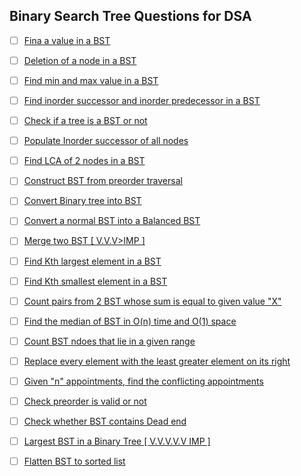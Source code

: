 ## Binary Search Tree Questions for DSA                    



- [ ]  [Fina a value in a BST](https://www.geeksforgeeks.org/binary-search-tree-set-1-search-and-insertion/)
- [ ]  [Deletion of a node in a BST](https://leetcode.com/problems/delete-node-in-a-bst/)
- [ ]  [Find min and max value in a BST](https://practice.geeksforgeeks.org/problems/minimum-element-in-bst/1)
- [ ]  [Find inorder successor and inorder predecessor in a BST](https://practice.geeksforgeeks.org/problems/predecessor-and-successor/1)
- [ ]  [Check if a tree is a BST or not](https://practice.geeksforgeeks.org/problems/check-for-bst/1)
- [ ]  [Populate Inorder successor of all nodes](https://practice.geeksforgeeks.org/problems/populate-inorder-successor-for-all-nodes/1)
- [ ]  [Find LCA of 2 nodes in a BST](https://practice.geeksforgeeks.org/problems/lowest-common-ancestor-in-a-bst/1)
- [ ]  [Construct BST from preorder traversal](https://www.geeksforgeeks.org/construct-bst-from-given-preorder-traversa/)
- [ ]  [Convert Binary tree into BST](https://practice.geeksforgeeks.org/problems/binary-tree-to-bst/1)
- [ ]  [Convert a normal BST into a Balanced BST](https://www.geeksforgeeks.org/convert-normal-bst-balanced-bst/)
- [ ]  [Merge two BST \[ V.V.V>IMP \]](https://www.geeksforgeeks.org/merge-two-balanced-binary-search-trees/)
- [ ]  [Find Kth largest element in a BST](https://practice.geeksforgeeks.org/problems/kth-largest-element-in-bst/1)
- [ ]  [Find Kth smallest element in a BST](https://practice.geeksforgeeks.org/problems/find-k-th-smallest-element-in-bst/1)
- [ ]  [Count pairs from 2 BST whose sum is equal to given value "X"](https://practice.geeksforgeeks.org/problems/brothers-from-different-root/1)
- [ ]  [Find the median of BST in O(n) time and O(1) space](https://www.geeksforgeeks.org/find-median-bst-time-o1-space/)
- [ ]  [Count BST ndoes that lie in a given range](https://practice.geeksforgeeks.org/problems/count-bst-nodes-that-lie-in-a-given-range/1)
- [ ]  [Replace every element with the least greater element on its right](https://www.geeksforgeeks.org/replace-every-element-with-the-least-greater-element-on-its-right/)
- [ ]  [Given "n" appointments, find the conflicting appointments](https://www.geeksforgeeks.org/given-n-appointments-find-conflicting-appointments/)
- [ ]  [Check preorder is valid or not](https://practice.geeksforgeeks.org/problems/preorder-to-postorder/0)
- [ ]  [Check whether BST contains Dead end](https://practice.geeksforgeeks.org/problems/check-whether-bst-contains-dead-end/1)
- [ ]  [Largest BST in a Binary Tree \[ V.V.V.V.V IMP \]](https://practice.geeksforgeeks.org/problems/largest-bst/1)
- [ ]  [Flatten BST to sorted list](https://www.geeksforgeeks.org/flatten-bst-to-sorted-list-increasing-order/)                                                                                                                                                                                                           
                                       
